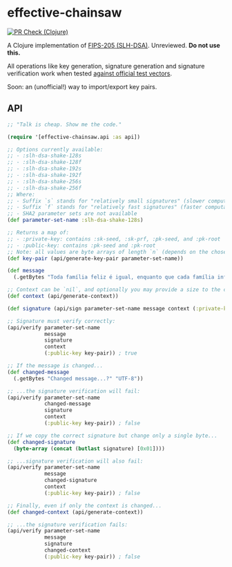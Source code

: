 # effective-chainsaw

[![PR Check (Clojure)](https://github.com/deadflaming0/effective-chainsaw/actions/workflows/clojure-pr-check.yaml/badge.svg)](https://github.com/deadflaming0/effective-chainsaw/actions/workflows/clojure-pr-check.yaml)

A Clojure implementation of [FIPS-205 (SLH-DSA)](https://nvlpubs.nist.gov/nistpubs/FIPS/NIST.FIPS.205.pdf). Unreviewed. **Do not use this.**

All operations like key generation, signature generation and signature verification work when tested [against official test vectors](https://github.com/deadflaming0/effective-chainsaw/blob/main/test/effective_chainsaw/api_test.clj#L37-L83).

Soon: an (unofficial!) way to import/export key pairs.

## API

```clojure
;; "Talk is cheap. Show me the code."

(require '[effective-chainsaw.api :as api])

;; Options currently available:
;; - :slh-dsa-shake-128s
;; - :slh-dsa-shake-128f
;; - :slh-dsa-shake-192s
;; - :slh-dsa-shake-192f
;; - :slh-dsa-shake-256s
;; - :slh-dsa-shake-256f
;; Where:
;; - Suffix `s` stands for "relatively small signatures" (slower computation)
;; - Suffix `f` stands for "relatively fast signatures" (faster computation)
;; - SHA2 parameter sets are not available
(def parameter-set-name :slh-dsa-shake-128s)

;; Returns a map of:
;; - :private-key: contains :sk-seed, :sk-prf, :pk-seed, and :pk-root
;; - :public-key: contains :pk-seed and :pk-root
;; Note: all values are byte arrays of length `n` (depends on the chosen parameter set)
(def key-pair (api/generate-key-pair parameter-set-name))

(def message
  (.getBytes "Toda família feliz é igual, enquanto que cada família infeliz é infeliz à sua maneira." "UTF-8"))

;; Context can be `nil`, and optionally you may provide a size to the context string, though this is seldom used
(def context (api/generate-context))

(def signature (api/sign parameter-set-name message context (:private-key key-pair)))

;; Signature must verify correctly:
(api/verify parameter-set-name
            message
            signature
            context
            (:public-key key-pair)) ; true

;; If the message is changed...
(def changed-message
  (.getBytes "Changed message...?" "UTF-8"))

;; ...the signature verification will fail:
(api/verify parameter-set-name
            changed-message
            signature
            context
            (:public-key key-pair)) ; false

;; If we copy the correct signature but change only a single byte...
(def changed-signature
  (byte-array (concat (butlast signature) [0x01])))

;; ...signature verification will also fail:
(api/verify parameter-set-name
            message
            changed-signature
            context
            (:public-key key-pair)) ; false

;; Finally, even if only the context is changed...
(def changed-context (api/generate-context))

;; ...the signature verification fails:
(api/verify parameter-set-name
            message
            signature
            changed-context
            (:public-key key-pair)) ; false
```
